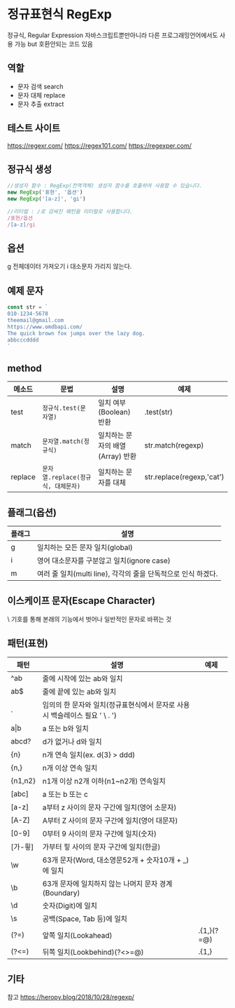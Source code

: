 # 정규표현식 RegExp
정규식, Regular Expression
자바스크립트뿐만아니라 다른 프로그래밍언어에서도 사용 가능 but 호환안되는 코드 있음

## 역할
- 문자 검색 search
- 문자 대체 replace
- 문자 추출 extract

## 테스트 사이트
https://regexr.com/
https://regex101.com/
https://regexper.com/

## 정규식 생성

```js
//생성자 함수 : RegExp(전역객체) 생성자 함수를 호출하여 사용할 수 있습니다.
new RegExp('표현', '옵션') 
new RegExp('[a-z]', 'gi')

//리터럴 : /로 감싸진 패턴을 리터럴로 사용합니다.
/표현/옵션
/[a-z]/gi

```

## 옵션
g 전체데이터 가져오기
i 대소문자 가리지 않는다.


## 예제 문자

```js
const str = `
010-1234-5678
theemail@gmail.com
https://www.omdbapi.com/
The quick brown fox jumps over the lazy dog.
abbcccdddd
`
```

## method
메소드 | 문법 | 설명 | 예제
--|--|--|--
test | `정규식.test(문자열)` | 일치 여부(Boolean) 반환 | .test(str)
match | `문자열.match(정규식)` | 일치하는 문자의 배열(Array) 반환 | str.match(regexp)
replace | `문자열.replace(정규식, 대체문자)` | 일치하는 문자를 대체 | str.replace(regexp,'cat')


## 플래그(옵션)

플래그 | 설명
--|--
g | 일치하는 모든 문자 일치(global)
i | 영어 대소문자를 구분않고 일치(ignore case)
m | 여러 줄 일치(multi line), 각각의 줄을 단독적으로 인식 하겠다.


## 이스케이프 문자(Escape Character)
\ 기호를 통해 본래의 기능에서 벗어나 일반적인 문자로 바뀌는 것


## 패턴(표현)
패턴 | 설명 | 예제
--|--|--
^ab | 줄에 시작에 있는 ab와 일치
ab$ | 줄에 끝에 있는 ab와 일치
. | 임의의 한 문자와 일치(정규표현식에서 문자로 사용시 백슬레이스 필요 ' \ \. ')
a&verbar;b | a 또는 b와 일치
abcd? | d가 없거나 d와 일치
{n} | n개 연속 일치(ex. d{3} > ddd)
{n,} | n개 이상 연속 일치
{n1,n2} | n1개 이상 n2개 이하(n1~n2개) 연속일치
[abc] | a 또는 b 또는 c
[a-z] | a부터 z 사이의 문자 구간에 일치(영어 소문자)
[A-Z] | A부터 Z 사이의 문자 구간에 일치(영어 대문자)
[0-9] | 0부터 9 사이의 문자 구간에 일치(숫자)
[가-힇] | 가부터 힣 사이의 문자 구간에 일치(한글)
\w | 63개 문자(Word, 대소영문52개 + 숫자10개 + _)에 일치
\b | 63개 문자에 일치하지 않는 나머지 문자 경계(Boundary)
\d | 숫자(Digit)에 일치
\s | 공백(Space, Tab 등)에 일치
(?=) | 앞쪽 일치(Lookahead)| .{1,}(?=@)
(?<=) | 뒤쪽 일치(Lookbehind)(?<>=@)| .{1,}

## 기타
참고 https://heropy.blog/2018/10/28/regexp/

